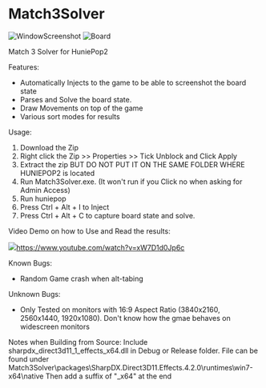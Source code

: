 # Match3Solver

![WindowScreenshot](https://i.imgur.com/y2bp54S.jpg)
![Board](https://i.imgur.com/XKdTcJn.jpg)

Match 3 Solver for HuniePop2

Features:
- Automatically Injects to the game to be able to screenshot the board state
- Parses and Solve the board state.
- Draw Movements on top of the game
- Various sort modes for results

Usage:
1) Download the Zip
2) Right click the Zip >> Properties >> Tick Unblock and Click Apply
3) Extract the zip BUT DO NOT PUT IT ON THE SAME FOLDER WHERE HUNIEPOP2 is located
4) Run Match3Solver.exe. (It won't run if you Click no when asking for Admin Access)
5) Run huniepop
6) Press Ctrl + Alt + I to Inject
7) Press Ctrl + Alt + C to capture board state and solve.

Video Demo on how to Use and Read the results:

[<img src="https://j.gifs.com/1W2gDG.gif">](https://youtu.be/xW7D1d0Jp6c)https://www.youtube.com/watch?v=xW7D1d0Jp6c

Known Bugs:
- Random Game crash when alt-tabing

Unknown Bugs:
- Only Tested on monitors with 16:9 Aspect Ratio (3840x2160, 2560x1440, 1920x1080). Don't know how the gmae behaves on widescreen monitors

Notes when Building from Source:
Include sharpdx_direct3d11_1_effects_x64.dll in Debug or Release folder. File can be found under Match3Solver\packages\SharpDX.Direct3D11.Effects.4.2.0\runtimes\win7-x64\native
Then add a suffix of "_x64" at the end
